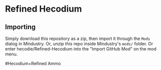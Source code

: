# Refined Hecodium


## Importing

Simply download this repository as a zip, then import it through the `Mods` dialog in Mindustry. Or, unzip this repo inside Mindustry's `mods/` folder.
 Or enter hecodie/Refined-Hecodium into the "Import GitHub Mod" on the mod menu.

#Hecodium+Refined Ammo

